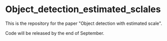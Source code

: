 # Object_detection_estimated_sclales

This is the repository for the paper "Object detection with estimated scale".
  
Code will be released by the end of September.
